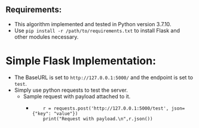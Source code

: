 ## Requirements:
- This algorithm implemented and tested in Python version 3.7.10.
- Use ```pip install -r /path/to/requirements.txt``` to install Flask and other modules necessary.

# Simple Flask Implementation:
- The BaseURL is set to ```http://127.0.0.1:5000/``` and the endpoint is set to ```test```.
- Simply use python requests to test the server.
    - Sample request with payload attached to it.
        - ``` import requests
              r = requests.post('http://127.0.0.1:5000/test', json={"key": "value"})
              print("Request with payload.\n",r.json())
          ``` 

